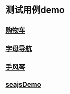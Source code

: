 # 测试用例demo

## [购物车](http://debingfeng.github.io/demo/shop)
## [字母导航](http://debingfeng.github.io/demo/letterNav)
## [手风琴](http://debingfeng.github.io/demo/accordion)
## [seajsDemo](http://debingfeng.github.io/demo/seajs)
